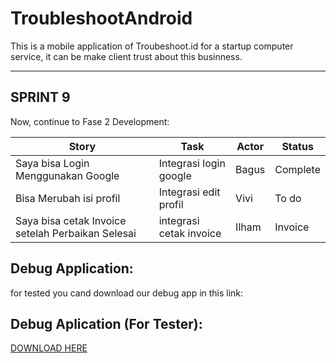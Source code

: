 # TroubleshootAndroid
This is a mobile application of Troubeshoot.id
for a startup computer service, it can be make client trust about this businness.

<hr>

## SPRINT 9
Now, continue to Fase 2 Development:

| Story                 | Task                                                              | Actor | Status   |
|-----------------------|-------------------------------------------------------------------|-------|----------|
| Saya bisa Login Menggunakan Google          | Integrasi login google       | Bagus | Complete |
| Bisa Merubah isi profil      | Integrasi edit profil                                | Vivi  | To do |
| Saya bisa cetak Invoice setelah Perbaikan Selesai           | integrasi cetak invoice            | Ilham | Invoice |


## Debug Application:
for tested you cand download our debug app in this link:
## Debug Aplication (For Tester):
[DOWNLOAD HERE](https://drive.google.com/file/d/1FtzZsp3WCAhUh7tuGghWAujCE3wAXEDD/view?usp=sharing)
<br>
<br>


